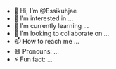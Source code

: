 - 👋 Hi, I’m @Essikuhjae
- 👀 I’m interested in ...
- 🌱 I’m currently learning ...
- 💞️ I’m looking to collaborate on ...
- 📫 How to reach me ...
- 😄 Pronouns: ...
- ⚡ Fun fact: ...

<!---
Essikuhjae/Essikuhjae is a ✨ special ✨ repository because its `README.md` (this file) appears on your GitHub profile.
You can click the Preview link to take a look at your changes.
--->
